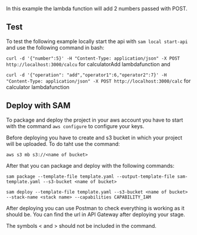 In this example the lambda function will add 2 numbers passed with POST.

## Test

To test the following example locally start the api with `sam local start-api` and use the following command in bash:

```curl -d '{"number":5}' -H "Content-Type: application/json" -X POST http://localhost:3000/calcu``` for calculatorAdd lambdafunction and

```curl -d '{"operation": "add","operator1":6,"operator2":7}' -H "Content-Type: application/json" -X POST http://localhost:3000/calc``` for calculator lambdafunction
## Deploy with SAM

To package and deploy the project in your aws account you have to start with the command `aws configure` to configure your keys.

Before deploying you have to create and s3 bucket in which your project will be uploaded. To do taht use the command:

```aws s3 mb s3://<name of bucket>```

After that you can package and deploy with the following commands:

```sam package --template-file template.yaml --output-template-file sam-template.yaml --s3-bucket <name of bucket>```

```sam deploy --template-file template.yaml --s3-bucket <name of bucket> --stack-name <stack name> --capabilities CAPABILITY_IAM```

After deploying you can use Postman to check everything is working as it should be. You can find the url in API Gateway after deploying your stage.

The symbols < and > should not be included in the command.
